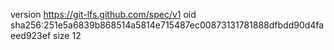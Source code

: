 version https://git-lfs.github.com/spec/v1
oid sha256:251e5a6839b868514a5814e715487ec00873131781888dfbdd90d4faeed923ef
size 12
